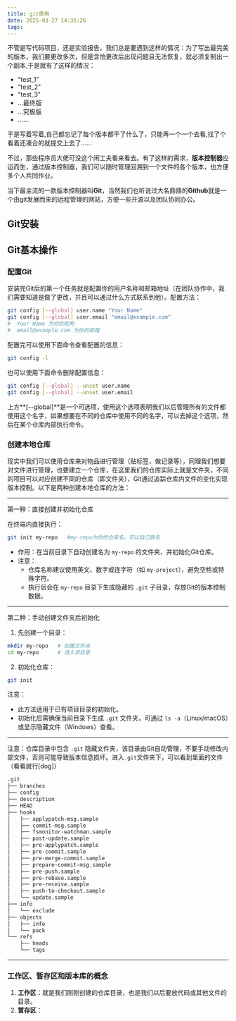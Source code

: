 ```yaml
---
title: git使用
date: 2025-03-27 14:35:26
tags:
---
```


不管是写代码项目，还是实验报告，我们总是要遇到这样的情况：为了写出最完美的版本，我们要更改多次，但是含怕更改后出现问题且无法恢复，就必须复制出一个副本,于是就有了这样的情况：

- "test_1"
- "test_2"
- "test_3"
- ...最终版
- ...究极版
- ......

于是写着写着,自己都忘记了每个版本都干了什么了，只能再一个一个去看,找了个看着还凑合的就提交上去了......

不过，那些程序员大佬可没这个闲工夫看来看去。有了这样的需求，**版本控制器**应运而生，通过版本控制器，我们可以随时管理回溯到一个文件的各个版本，也方便多个人共同作业。

当下最主流的一款版本控制器叫**Git**，当然我们也听说过大名鼎鼎的**Github**就是一个由git发展而来的远程管理的网站，方便一些开源以及团队协同办公。 

## Git安装



## Git基本操作



### 配置Git

安装完Git后的第一个任务就是配置你的用户名称和邮箱地址（在团队协作中，我们需要知道是做了更改，并且可以通过什么方式联系到他）。配置方法：

```bash
git config [--global] user.name "Your Name" 
git config [--global] user.email "email@example.com"
#  Your Name 为你的昵称 
#  email@example.com 为你的邮箱 
```

配置完可以使用下面命令查看配置的信息：

```bash
git config -l
```

也可以使用下面命令删除配置信息：

```bash
git config [--global] --unset user.name
git config [--global] --unset user.email
```

上方**[--global]**是一个可选项，使用这个选项表明我们以后管理所有的文件都使用这个名字，如果想要在不同的仓库中使用不同的名字，可以去掉这个选项，然后在某个仓库内部执行命令。

### 创建本地仓库

现实中我们可以使用仓库来对物品进行管理（贴标签，做记录等），同理我们想要对文件进行管理，也要建立一个仓库，在这里我们的仓库实际上就是文件夹，不同的项目可以对应创建不同的仓库（即文件夹），Git通过追踪仓库内文件的变化实现版本控制。以下是两种创建本地仓库的方法：

-----

第一种：直接创建并初始化仓库

在终端内直接执行：

```bash
git init my-repo   #my-repo为你的仓库名，可以自己取名
```

- 作用：在当前目录下自动创建名为 `my-repo` 的文件夹，并初始化Git仓库。
- 注意：  
  - 仓库名称建议使用英文、数字或连字符（如 `my-project`），避免空格或特殊字符。
  - 执行后会在 `my-repo` 目录下生成隐藏的 `.git` 子目录，存放Git的版本控制数据。

------

第二种：手动创建文件夹后初始化

1. 先创建一个目录：

```bash
mkdir my-repo	# 创建文件夹
cd my-repo		# 进入该目录
```

2. 初始化仓库：

```bash
git init
```

注意：  

- 此方法适用于已有项目目录的初始化。
- 初始化后需确保当前目录下生成 `.git` 文件夹，可通过 `ls -a`（Linux/macOS）或显示隐藏文件（Windows）查看。

-----

注意：仓库目录中包含 `.git` 隐藏文件夹，该目录由Git自动管理，不要手动修改内部文件，否则可能导致版本信息损坏。进入`.git`文件夹下，可以看到里面的文件（看看就行[dog]）

```bash
.git
├── branches
├── config
├── description
├── HEAD
├── hooks
│   ├── applypatch-msg.sample
│   ├── commit-msg.sample
│   ├── fsmonitor-watchman.sample
│   ├── post-update.sample
│   ├── pre-applypatch.sample
│   ├── pre-commit.sample
│   ├── pre-merge-commit.sample
│   ├── prepare-commit-msg.sample
│   ├── pre-push.sample
│   ├── pre-rebase.sample
│   ├── pre-receive.sample
│   ├── push-to-checkout.sample
│   └── update.sample
├── info
│   └── exclude
├── objects
│   ├── info
│   └── pack
└── refs
    ├── heads
    └── tags
```



---

### 工作区、暂存区和版本库的概念

1. **工作区**：就是我们刚刚创建的仓库目录，也是我们以后要放代码或其他文件的目录。
2. **暂存区**：
